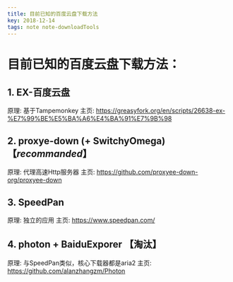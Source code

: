 ```yaml
---
title: 目前已知的百度云盘下载方法
key: 2018-12-14
tags: note note-downloadTools
---
```


# 目前已知的百度云盘下载方法：

## 1. EX-百度云盘
原理: 基于Tampemonkey
主页: https://greasyfork.org/en/scripts/26638-ex-%E7%99%BE%E5%BA%A6%E4%BA%91%E7%9B%98

## 2. proxye-down (+ SwitchyOmega)  【*recommanded*】
原理: 代理高速Http服务器
主页: https://github.com/proxyee-down-org/proxyee-down

## 3. SpeedPan
原理: 独立的应用
主页: https://www.speedpan.com/

## 4. photon + BaiduExporer   【淘汰】
原理: 与SpeedPan类似，核心下载器都是aria2
主页: https://github.com/alanzhangzm/Photon
